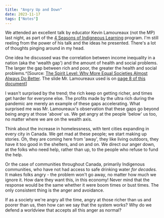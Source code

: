 ```yaml
---
title: "Angry Up and Down"
date: 2023-11-17
tags: ["Notes"]
---
```


We attended an excellent talk by educator Kevin Lamoureaux (not the MP) last night, as part of the [4 Seasons of Indigneous Learning](https://outdoorlearningstore.com/4-seasons/) program.  I'm still reeling from the power of his talk and the ideas he presented.  There's a lot of thoughts pinging around in my head.

One idea he discussed was the correlation between income inequality in a nation (aka the 'wealth gap') and the amount of health and social problems.  The larger the gap between rich and poor, the greater the health and social problems.^[Source:  [The Spirit Level: Why More Equal Societies Almost Always Do Better](https://equalitytrust.org.uk/resources/the-spirit-level).  The slide Mr. Lamoureaux used is on [page 8 of this document](https://equalitytrust.org.uk/sites/default/files/SpiritLevel-jpg_0.pdf)]

I wasn't surprised by the trend; the rich keep on getting richer, and times get harder for everyone else.  The profits made by the ultra rich during the pandemic are merely an example of these gaps accelerating.  What surprised me was Mr. Lamoureaux's observation that these gaps go beyond being angry at those 'above' us.  We get angry at the people 'below' us too, no matter where we are on the wealth axis.

Think about the increase in homelessness, with tent cities expanding in every city in Canada.  We get mad at these people; we start making up stories.  Oh, they are coming here from 'away', they like living outdoors, they have it too good in the shelters, and on and on.  We direct our anger down, at the folks who need help, rather than up, to the people who refuse to fund the help. 

Or the case of communities throughout Canada, primarily Indigenous communities, who have not had access to safe drinking water _for decades._  It makes folks angry - the problem won't go away, no matter how much we ignore it.  How dare they want this, in this economy!  Never mind that the response would be the same whether it were boom times or bust times.  The only consistent thing is the anger and avoidance.

If as a society we're angry all the time, angry at those richer than us and poorer than us, then how can we say that the system works? Why do we defend a worldview that accepts all this anger as normal?
